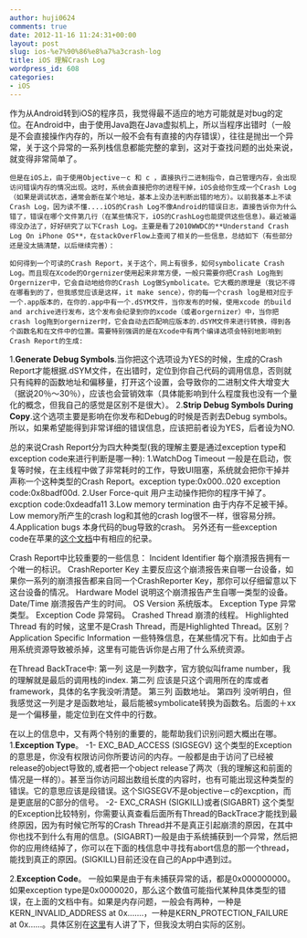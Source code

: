 ```yaml
---
author: huji0624
comments: true
date: 2012-11-16 11:24:31+00:00
layout: post
slug: ios-%e7%90%86%e8%a7%a3crash-log
title: iOS 理解Crash Log
wordpress_id: 608
categories:
- iOS
---
```


   作为从Android转到iOS的程序员，我觉得最不适应的地方可能就是对bug的定位。在Android中，由于使用Java跑在Java虚拟机上，所以当程序出错时（一般是不会直接操作内存的，所以一般不会有有直接的内存错误），往往是抛出一个异常，关于这个异常的一系列栈信息都能完整的拿到，这对于查找问题的出处来说，就变得非常简单了。

    但是在iOS上，由于使用Objective－c 和 c ，直接执行二进制指令，自己管理内存，会出现访问错误内存的情况出现。这时，系统会直接把你的进程干掉，iOS会给你生成一个Crash Log（如果是调试状态，通常会断在某个地址，基本上没办法判断出错的地方）。以前我基本上不读Crash Log，因为读不懂....iOS的Crash Log不像Android的错误日志，直接告诉你为什么错了，错误在哪个文件第几行（在某些情况下，iOS的CrashLog也能提供这些信息)。最近被逼得没办法了，好好研究了以下Crash Log。主要是看了2010WWDC的**Understand Crash Log On iPhone OS**，在stackOverFlow上查阅了相关的一些信息，总结如下（有些部分还是没太搞清楚，以后继续完善）：

    如何得到一个可读的Crash Report，关于这个，网上有很多，如何symbolicate Crash Log。而且现在Xcode的Orgernizer使用起来非常方便，一般只需要你把Crash Log拖到Orgernizer中，它会自动地给你的Crash Log做Symbolicate。它大概的原理是（我记不得在哪看到的了，但我感觉应该是这样，it make sence），你的每一个crash log是相对应于一个.app版本的，在你的.app中有一个.dSYM文件，当你发布的时候，使用xcode 的build and archive进行发布，这个发布会纪录到你的xcode（或者orgernizer）中，当你把crash log拖到orgernizer时，它会自动去匹配响应版本的.dSYM文件来进行转换，得到各个函数名和在文件中的位置。需要特别强调的是在Xcode中有两个编译选项会特别地影响到Crash Report的生成:
1.**Generate Debug Symbols**.当你把这个选项设为YES的时候，生成的Crash Report才能根据.dSYM文件，在出错时，定位到你自己代码的调用信息，否则就只有纯粹的函数地址和偏移量，打开这个设置，会导致你的二进制文件大增变大（据说20％～30％），应该也会营销效率（具体能影响到什么程度我也没有一个量化的概念，但我自己的感觉是区别不是很大）。
2.**Strip Debug Symbols During Copy**.这个选项主要是影响在你发布和Debug的时候是否剥去Debug symbols。
所以，如果希望能得到非常详细的错误信息，应该把前者设为YES，后者设为NO.

总的来说Crash Report分为四大种类型(我的理解主要是通过exception type和exception code来进行判断是哪一种):
1.WatchDog Timeout 一般是在启动，恢复等时候，在主线程中做了非常耗时的工作，导致UI阻塞，系统就会把你干掉并声称一个这种类型的Crash Report。exception type:0x000..020 exception code:0x8badf00d.
2.User Force-quit 用户主动操作把你的程序干掉了。excption code:0xdeadfa11
3.Low memory termination 由于内存不足被干掉。Low memory所产生的crash log和其他的crash log很不一样，很容易分辨。
4.Application bugs 本身代码的bug导致的crash。
	另外还有一些exception code在苹果的[这个文档](https://developer.apple.com/library/ios/#technotes/tn2151/_index.html)中有相应的纪录。

Crash Report中比较重要的一些信息：
Incident Identifier 每个崩溃报告拥有一个唯一的标识。
CrashReporter Key 主要反应这个崩溃报告来自哪一台设备，如果你一系列的崩溃报告都来自同一个CrashReporter Key，那你可以仔细留意以下这台设备的情况。
Hardware Model 说明这个崩溃报告产生自哪一类型的设备。
Date/Time 崩溃报告产生的时间。
OS Version 系统版本。
Exception Type 异常类型。
Exception Code 异常码。
Crashed Thread 崩溃的线程。
Highlighted Thread 有的时候，这里不是Crash Thread，而是Highlighted Thread。区别？
Application Specific Information 一些特殊信息，在某些情况下有。比如由于占用系统资源导致被杀掉，这里有可能告诉你是占用了什么系统资源。

在Thread BackTrace中:
第一列 这是一列数字，官方貌似叫frame number，我的理解就是最后的调用栈的index.
第二列 应该是只这个调用所在的库或者framework，具体的名字我没听清楚。
第三列 函数地址。
第四列 没听明白，但我感觉这一列是才是函数地址，最后能被symbolicate转换为函数名。后面的＋xx是一个偏移量，能定位到在文件中的行数。

在以上的信息中，又有两个特别的重要的，能帮助我们识别问题大概出在哪。
1.**Exception Type**。
-1- EXC_BAD_ACCESS (SIGSEGV) 这个类型的Exception的意思是，你没有权限访问你所要访问的内存。一般都是由于访问了已经被release的object导致的,或者把一个object release了两次（我的理解这和前面的情况是一样的）。甚至当你访问超出数组长度的内容时，也有可能出现这种类型的错误。它的意思应该是段错误。这个SIGSEGV不是objective－c的excption，而是更底层的C部分的信号。
-2- EXC_CRASH (SIGKILL)或者(SIGABRT) 这个类型的Exception比较特别，你需要认真查看后面所有Thread的BackTrace才能找到最终原因，因为有时候它所写的Crash Thread并不是真正引起崩溃的原因，在其中你也找不到什么有用的信息。(SIGABRT)一般是由于系统捕获到一个异常，然后把你的应用终结掉了，你可以在下面的栈信息中寻找有abort信息的那一个thread，能找到真正的原因。(SIGKILL)目前还没在自己的App中遇到过。

2.**Exception Code**。
一般如果是由于有未捕获异常的话，都是0x000000000。如果exception type是0x0000020，那么这个数值可能指代某种具体类型的错误，在上面的文档中有。如果是内存问题，一般会有两种，一种是KERN_INVALID_ADDRESS at 0x.......，一种是KERN_PROTECTION_FAILURE at 0x......。具体区别在[这里](http://stackoverflow.com/questions/1282428/whats-the-difference-between-kern-invalid-address-and-kern-protection-failure)有人讲了下，但我没太明白实际的区别。
